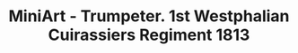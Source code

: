 ---
layout: product
title: "MiniArt - Trumpeter. 1st Westphalian Cuirassiers Regiment 1813"
price: "3300" 
desc: "N/A"
img_path: "/assets/img/MI16033.webp"
brand: "N/A"
available: false
special_offer: false
new: false
soon: false
cat: "010000"
subcat: "010100"
subsubcat: "0N/A"
sifra: "MI16033"
popular: false
---